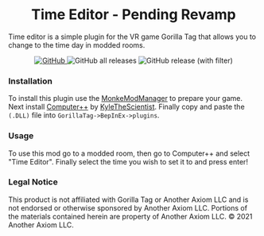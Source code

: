 <div align="center">
  
  <h1>Time Editor - Pending Revamp</h1> 
  <p align="left">Time editor is a simple plugin for the VR game Gorilla Tag that allows you to change to the time day in modded rooms.</p>
  
  <a href="https://github.com/CrafterBotOfficial/TimeEditor-Gorilla-Tag/blob/main/LICENSE">
    <img alt="GitHub" src="https://img.shields.io/github/license/CrafterBotOfficial/TimeEditor-Gorilla-Tag?style=flat-square">
  </a>
  <img alt="GitHub all releases" src="https://img.shields.io/github/downloads/CrafterBotOfficial/TimeEditor-Gorilla-Tag/total?style=flat-square">
  <img alt="GitHub release (with filter)" src="https://img.shields.io/github/v/release/CrafterBotOfficial/TimeEditor-Gorilla-Tag?style=flat-square">

</div>

### Installation
To install this plugin use the [MonkeModManager](https://github.com/DeadlyKitten/MonkeModManager/releases/tag/1.3.0) to prepare your game. Next install [Computer++](https://github.com/KyleTheScientist/ComputerPlusPlus) by [KyleTheScientist](https://github.com/KyleTheScientist/). Finally copy and paste the ``(.DLL)`` file into ``GorillaTag->BepInEx->plugins``. 
### Usage
To use this mod go to a modded room, then go to Computer++ and select "Time Editor". Finally select the time you wish to set it to and press enter!
### Legal Notice
This product is not affiliated with Gorilla Tag or Another Axiom LLC and is not endorsed or otherwise sponsored by Another Axiom LLC. Portions of the materials contained herein are property of Another Axiom LLC. ©️ 2021 Another Axiom LLC.
